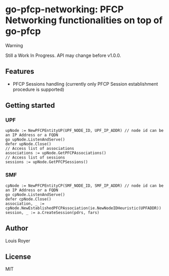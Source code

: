 # go-pfcp-networking: PFCP Networking functionalities on top of go-pfcp

> [!WARNING]
> Still a Work In Progress. API may change before v1.0.0.

## Features
- PFCP Sessions handling (currently only PFCP Session establishment procedure is supported)

## Getting started
### UPF

```golang
upNode := NewPFCPEntityUP(UPF_NODE_ID, UPF_IP_ADDR) // node id can be an IP Address or a FQDN
go upNode.ListenAndServe()
defer upNode.Close()
// Access list of associations
associations := upNode.GetPFCPAssociations()
// Access list of sessions
sessions := upNode.GetPFCPSessions()
```

### SMF

```golang
cpNode := NewPFCPEntityCP(SMF_NODE_ID, SMF_IP_ADDR) // node id can be an IP Address or a FQDN
go cpNode.ListenAndServe()
defer cpNode.Close()
association, _ := cpNode.NewEstablishedPFCPAssociation(ie.NewNodeIDHeuristic(UPFADDR))
session, _ := a.CreateSession(pdrs, fars)

```

## Author
Louis Royer

## License
MIT
